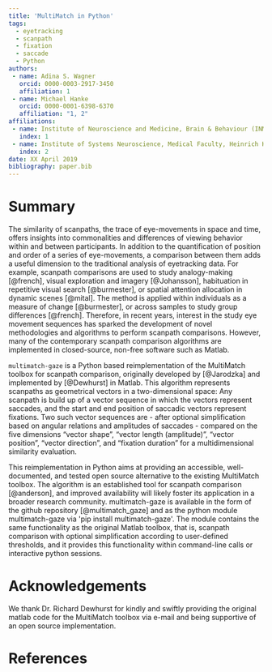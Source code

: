 ```yaml
---
title: 'MultiMatch in Python'
tags:
  - eyetracking
  - scanpath
  - fixation
  - saccade
  - Python
authors:
 - name: Adina S. Wagner
   orcid: 0000-0003-2917-3450
   affiliation: 1
 - name: Michael Hanke
   orcid: 0000-0001-6398-6370
   affiliation: "1, 2"
affiliations:
 - name: Institute of Neuroscience and Medicine, Brain & Behaviour (INM-7), Research Centre Jülich, Jülich, Germany
   index: 1
 - name: Institute of Systems Neuroscience, Medical Faculty, Heinrich Heine University Düsseldorf, Düsseldorf, Germany
   index: 2
date: XX April 2019
bibliography: paper.bib
---
```


# Summary

The similarity of scanpaths, the trace of eye-movements
in space and time, offers insights into commonalities
and differences of viewing behavior within and between
participants. In addition to the quantification of position
and order of a series of eye-movements, a comparison
between them adds a useful dimension to the traditional
analysis of eyetracking data. For example, scanpath
comparisons are used to study analogy-making [@french],
visual exploration and imagery [@Johansson], habituation
in repetitive visual search [@burmester], or spatial
attention allocation in dynamic scenes [@mital]. The method
is applied within individuals as a measure of change [@burmester],
or across samples to study group differences [@french].
Therefore, in recent years, interest
in the study eye movement sequences has sparked the development
of novel methodologies and algorithms to perform scanpath
comparisons. However, many of the contemporary scanpath
comparison algorithms are implemented in closed-source,
non-free software such as Matlab.

``multimatch-gaze`` is a Python based
reimplementation of the MultiMatch toolbox for scanpath
comparison, originally developed by [@Jarodzka] and
implemented by [@Dewhurst] in Matlab.
This algorithm represents scanpaths as geometrical
vectors in a two-dimensional space: Any scanpath is build
up of a vector sequence in which the vectors represent
saccades, and the start and end position of saccadic
vectors represent fixations. Two such vector sequences
are - after optional simplification based on angular relations
and amplitudes of saccades -
compared on the five dimensions “vector shape”, “vector
length (amplitude)”, “vector position”, “vector direction”,
and “fixation duration” for a multidimensional similarity
evaluation.

This reimplementation in Python aims at providing an
accessible, well-documented, and tested open
source alternative to the existing MultiMatch toolbox. The algorithm
is an established tool for scanpath comparison [@anderson],
and improved availability will likely foster its application
in a broader research community. multimatch-gaze
is available in the form of the github repository [@multimatch_gaze]
and as the python module multimatch-gaze via 'pip install multimatch-gaze'.
The module contains the same functionality as the original
Matlab toolbox, that is, scanpath comparison with optional
simplification according to user-defined thresholds, and it
provides this functionality within command-line calls or
interactive python sessions.

# Acknowledgements

We thank Dr. Richard Dewhurst for kindly and swiftly providing
the original matlab code for the MultiMatch toolbox via e-mail
and being supportive of an open source implementation.

# References

